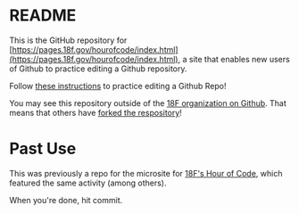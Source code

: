 # README

This is the GitHub repository for [https://pages.18f.gov/hourofcode/index.html](https://pages.18f.gov/hourofcode/index.html), a site that enables new users of Github to practice editing a Github repository.

Follow [these instructions](https://pages.18f.gov/hourofcode/addyourname.html) to practice editing a Github Repo!

You may see this repository outside of the [18F organization on Github](https://github.com/18f). That means that others have [forked the respository](https://guides.github.com/activities/forking/)!

# Past Use

This was previously a repo for the microsite for [18F's Hour of Code](http://www.eventbrite.com/e/18f-hour-of-code-tickets-14902141707), which featured the same activity (among others).

When you're done, hit commit.

